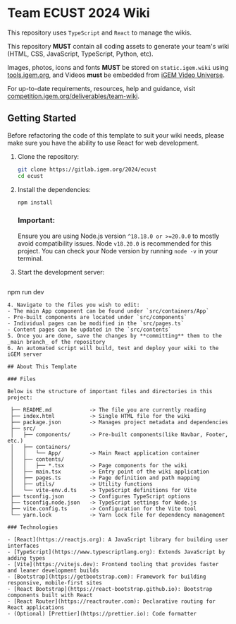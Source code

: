 # Team ECUST 2024 Wiki

This repository uses `TypeScript` and `React` to manage the wikis.

This repository **MUST** contain all coding assets to generate your team's wiki
(HTML, CSS, JavaScript, TypeScript, Python, etc).

Images, photos, icons and fonts **MUST** be stored on `static.igem.wiki` using
[tools.igem.org](https://tools.igem.org), and Videos **must** be embedded
from [iGEM Video Universe](https://video.igem.org).

For up-to-date requirements, resources, help and guidance, visit
[competition.igem.org/deliverables/team-wiki](https://competition.igem.org/deliverables/team-wiki).

## Getting Started

Before refactoring the code of this template to suit your wiki needs, please make sure you have the ability to use React
for web development.

1. Clone the repository:
   ```bash
   git clone https://gitlab.igem.org/2024/ecust
   cd ecust
   ```
2. Install the dependencies:

   ```bash
   npm install
   ```

   ### Important:

   Ensure you are using Node.js version `^18.18.0 or >=20.0.0` to mostly avoid compatibility issues. Node `v18.20.0` is
   recommended for this project. You can check your Node version by running `node -v` in your terminal.

3. Start the development server:
   ```bash
  npm run dev
   ```
4. Navigate to the files you wish to edit:
   - The main App component can be found under `src/containers/App`
   - Pre-built components are located under `src/components`
   - Individual pages can be modified in the `src/pages.ts`
   - Content pages can be updated in the `src/contents`
5. Once you are done, save the changes by **committing** them to the _main branch_ of the repository
6. An automated script will build, test and deploy your wiki to the iGEM server

## About This Template

### Files

Below is the structure of important files and directories in this project:

    ├── README.md            -> The file you are currently reading
    ├── index.html           -> Single HTML file for the wiki
    ├── package.json         -> Manages project metadata and dependencies
    ├── src/
    │   ├── components/      -> Pre-built components(like Navbar, Footer, etc.)
    │   ├── containers/
    │   │   └── App/         -> Main React application container
    │   ├── contents/
    │   │   ├── *.tsx        -> Page components for the wiki
    │   ├── main.tsx         -> Entry point of the wiki application
    │   ├── pages.ts         -> Page definition and path mapping
    │   ├── utils/           -> Utility functions
    │   └── vite-env.d.ts    -> TypeScript definitions for Vite
    ├── tsconfig.json        -> Configures TypeScript options
    ├── tsconfig.node.json   -> TypeScript settings for Node.js
    ├── vite.config.ts       -> Configuration for the Vite tool
    └── yarn.lock            -> Yarn lock file for dependency management

### Technologies

- [React](https://reactjs.org): A JavaScript library for building user interfaces
- [TypeScript](https://www.typescriptlang.org): Extends JavaScript by adding types
- [Vite](https://vitejs.dev): Frontend tooling that provides faster and leaner development builds
- [Bootstrap](https://getbootstrap.com): Framework for building responsive, mobile-first sites
- [React Bootstrap](https://react-bootstrap.github.io): Bootstrap components built with React
- [React Router](https://reactrouter.com): Declarative routing for React applications
- (Optional) [Prettier](https://prettier.io): Code formatter
